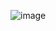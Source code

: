 ![image](https://github.com/AbdelTheGoat/Surprise/assets/155133525/a099cfa4-14f3-493e-820d-decb7dff7ce6)

